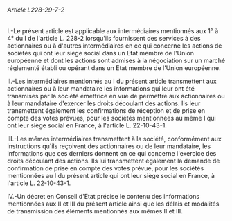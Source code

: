 ###### Article L228-29-7-2

I.-Le présent article est applicable aux intermédiaires mentionnés aux 1° à 4° du I de l'article L. 228-2 lorsqu'ils fournissent des services à des actionnaires ou à d'autres intermédiaires en ce qui concerne les actions de sociétés qui ont leur siège social dans un Etat membre de l'Union européenne et dont les actions sont admises à la négociation sur un marché réglementé établi ou opérant dans un Etat membre de l'Union européenne.

II.-Les intermédiaires mentionnés au I du présent article transmettent aux actionnaires ou à leur mandataire les informations qui leur ont été transmises par la société émettrice en vue de permettre aux actionnaires ou à leur mandataire d'exercer les droits découlant des actions. Ils leur transmettent également les confirmations de réception et de prise en compte des votes prévues, pour les sociétés mentionnées au même I qui ont leur siège social en France, à l'article L. 22-10-43-1.

III.-Les mêmes intermédiaires transmettent à la société, conformément aux instructions qu'ils reçoivent des actionnaires ou de leur mandataire, les informations que ces derniers donnent en ce qui concerne l'exercice des droits découlant des actions. Ils lui transmettent également la demande de confirmation de prise en compte des votes prévue, pour les sociétés mentionnées au I du présent article qui ont leur siège social en France, à l'article L. 22-10-43-1.

IV.-Un décret en Conseil d'Etat précise le contenu des informations mentionnées aux II et III du présent article ainsi que les délais et modalités de transmission des éléments mentionnés aux mêmes II et III.

